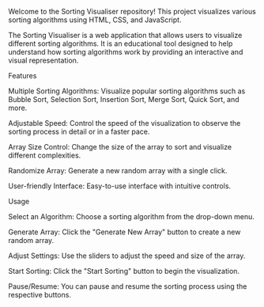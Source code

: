 Welcome to the Sorting Visualiser repository! This project visualizes various sorting algorithms using HTML, CSS, and JavaScript.

The Sorting Visualiser is a web application that allows users to visualize different sorting algorithms. It is an educational tool designed to help understand how sorting algorithms work by providing an interactive and visual representation.


Features

Multiple Sorting Algorithms: Visualize popular sorting algorithms such as Bubble Sort, Selection Sort, Insertion Sort, Merge Sort, Quick Sort, and more.

Adjustable Speed: Control the speed of the visualization to observe the sorting process in detail or in a faster pace.

Array Size Control: Change the size of the array to sort and visualize different complexities.

Randomize Array: Generate a new random array with a single click.

User-friendly Interface: Easy-to-use interface with intuitive controls.


Usage

Select an Algorithm: Choose a sorting algorithm from the drop-down menu.

Generate Array: Click the "Generate New Array" button to create a new random array.

Adjust Settings: Use the sliders to adjust the speed and size of the array.

Start Sorting: Click the "Start Sorting" button to begin the visualization.

Pause/Resume: You can pause and resume the sorting process using the respective buttons.
